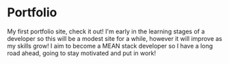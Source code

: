 # Portfolio

My first portfolio site, check it out!
I'm early in the learning stages of a developer so this will be a modest site for a while, however it will improve as my skills grow! I aim to become a MEAN stack developer so I have a long road ahead, going to stay motivated and put in work!

